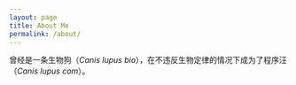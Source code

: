```yaml
---
layout: page
title: About Me
permalink: /about/
---
```


曾经是一条生物狗（*Canis lupus bio*），在不违反生物定律的情况下成为了程序汪（*Canis lupus com*）。
